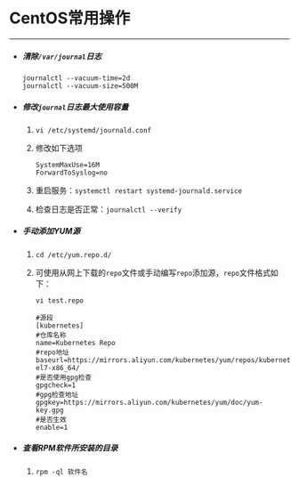 # CentOS常用操作

---

- ##### 清除`/var/journal`日志

  ```shell
  journalctl --vacuum-time=2d
  journalctl --vacuum-size=500M
  ```

- ##### 修改`journal`日志最大使用容量

  1. `vi /etc/systemd/journald.conf`

  2. 修改如下选项

     ```shell
     SystemMaxUse=16M
     ForwardToSyslog=no
     ```

  3. 重启服务：`systemctl restart systemd-journald.service`

  4. 检查日志是否正常：`journalctl --verify`

- ##### 手动添加YUM源

  1. `cd /etc/yum.repo.d/`

  2. 可使用从网上下载的`repo`文件或手动编写`repo`添加源，`repo`文件格式如下：

     `vi test.repo`

     ```shell
     #源段
     [kubernetes]
     #仓库名称
     name=Kubernetes Repo
     #repo地址
     baseurl=https://mirrors.aliyun.com/kubernetes/yum/repos/kubernetes-el7-x86_64/
     #是否使用gpg检查
     gpgcheck=1
     #gpg检查地址
     gpgkey=https://mirrors.aliyun.com/kubernetes/yum/doc/yum-key.gpg
     #是否生效
     enable=1
     ```

- ##### 查看RPM软件所安装的目录

  1. `rpm -ql 软件名`

